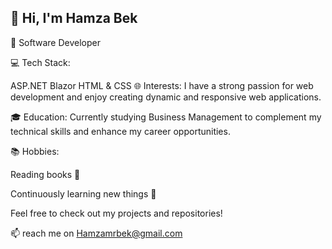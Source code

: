 ## 👋 Hi, I'm Hamza Bek

🎯 Software Developer

💻 Tech Stack:

ASP.NET
Blazor
HTML & CSS
🌐 Interests:
I have a strong passion for web development and enjoy creating dynamic and responsive web applications.

🎓 Education:
Currently studying Business Management to complement my technical skills and enhance my career opportunities.

📚 Hobbies:

Reading books 📖

Continuously learning new things 🧠

Feel free to check out my projects and repositories!

📫 reach me on Hamzamrbek@gmail.com
<!--
**Hamza-Bek/Hamza-Bek** is a ✨ _special_ ✨ repository because its `README.md` (this file) appears on your GitHub profile.

Here are some ideas to get you started:

- 🔭 I’m currently working on ...
- 🌱 I’m currently learning ...
- 👯 I’m looking to collaborate on ...
- 🤔 I’m looking for help with ...
- 💬 Ask me about ...
- 📫 How to reach me: ...
- 😄 Pronouns: ...
- ⚡ Fun fact: ...
-->
